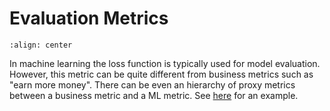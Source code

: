 # Evaluation Metrics

```{figure} https://media.licdn.com/dms/image/C4D12AQG7GTEr5jXWVg/article-cover_image-shrink_600_2000/0/1635525529145?e=2147483647&v=beta&t=JKNU8fEgCJNYvkVTcfoAEQ3Ps_knng9FwQPCCL9_c2Q
:align: center
```

In machine learning the loss function is typically used for model evaluation.
However, this metric can be quite different from business metrics such as "earn more money". There can be even an hierarchy of proxy metrics between a business metric and a ML metric. See [here](https://academy.yandex.ru/handbook/ml/article/beta-metriki-klassifikacii-i-regressii#vybor-metrik-v-realnyh-zadachah) for an example.

